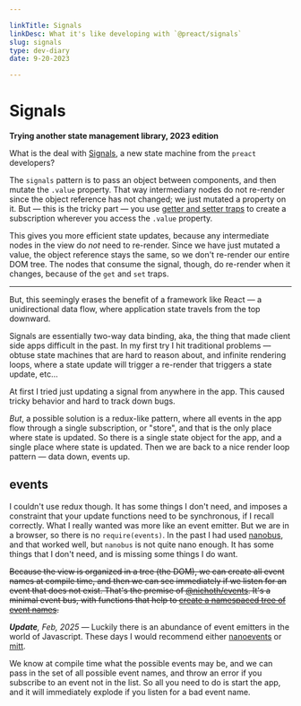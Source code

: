 ```yaml
---

linkTitle: Signals
linkDesc: What it's like developing with `@preact/signals`
slug: signals
type: dev-diary
date: 9-20-2023

---
```


# Signals

__Trying another state management library, 2023 edition__

What is the deal with [Signals](https://preactjs.com/blog/introducing-signals/),
a new state machine from the `preact` developers?

The `signals` pattern is to pass an object between components, and then mutate
the `.value` property. That way intermediary nodes do not re-render since
the object reference has not changed; we just mutated a property on it.
But &mdash; this is the tricky part &mdash; you use
[getter and setter traps](https://developer.mozilla.org/en-US/docs/Web/JavaScript/Reference/Global_Objects/Proxy#terminology)
to create a subscription wherever you access the `.value` property.

This gives you more efficient state updates, because any intermediate nodes
in the view do *not* need to re-render. Since we have just mutated a value,
the object reference stays the same, so we don't re-render our entire DOM tree.
The nodes that consume the signal, though, do re-render when it changes,
because of the `get` and `set` traps.

-------

But, this seemingly erases the benefit of a framework like React &mdash; a
unidirectional data flow, where application state travels from the top downward.

Signals are essentially two-way data binding, aka, the thing that made client
side apps difficult in the past. In my first try I hit traditional problems
&mdash; obtuse state machines that are hard to reason about, and infinite
rendering loops, where a state update will trigger a re-render that triggers a
state update, etc&hellip;

At first I tried just updating a signal from anywhere in the app. This
caused tricky behavior and hard to track down bugs.

*But*, a possible solution is a redux-like pattern, where all events in the
app flow through a single subscription, or "store", and that is the only
place where state is updated. So there is a single state object for the app,
and a single place where state is updated. Then we are back to a nice render
loop pattern &mdash; data down, events up.

## events
I couldn't use redux though. It has some things I don't need, and imposes a
constraint that your update functions need to be synchronous, if I recall
correctly. What I really wanted was more like an event emitter. But we are
in a browser, so there is no `require(events)`. In the past I had used
[nanobus](https://github.com/choojs/nanobus), and that worked well,
but `nanobus` is not quite nano enough. It has some things that
I don't need, and is missing some things I do want.

~~Because the view is organized in a tree (the DOM), we can create all event names at compile time, and then we can see immediately if we listen for an event that does not exist. That's the premise of [@nichoth/events](https://github.com/nichoth/events). It's a minimal event bus, with functions that help to [create a namespaced tree of event names](https://github.com/nichoth/events#create-namespaced-events).~~

_**Update**, Feb, 2025_ &mdash;
Luckily there is an abundance of event emitters in the world of Javascript.
These days I would recommend either [nanoevents](https://github.com/ai/nanoevents)
or [mitt](https://github.com/developit/mitt).

We know at compile time what the possible events may be, and we can pass in the
set of all possible event names, and throw an error if you subscribe to an
event not in the list. So all you need to do is start the app, and it will
immediately explode if you listen for a bad event name.
